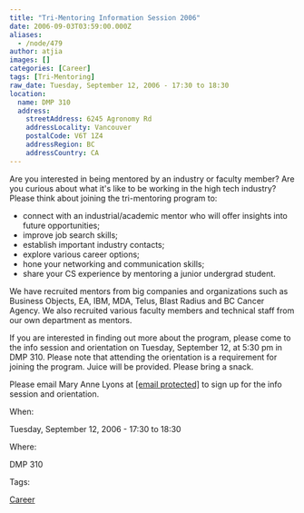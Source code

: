 ```yaml
---
title: "Tri-Mentoring Information Session 2006"
date: 2006-09-03T03:59:00.000Z
aliases:
  - /node/479
author: atjia
images: []
categories: [Career]
tags: [Tri-Mentoring]
raw_date: Tuesday, September 12, 2006 - 17:30 to 18:30
location:
  name: DMP 310
  address:
    streetAddress: 6245 Agronomy Rd
    addressLocality: Vancouver
    postalCode: V6T 1Z4
    addressRegion: BC
    addressCountry: CA
---
```


Are you interested in being mentored by an industry or faculty member? Are you curious about what it's like to be working in the high tech industry? Please think about joining the tri-mentoring program to:

*   connect with an industrial/academic mentor who will offer insights into future opportunities;
*   improve job search skills;
*   establish important industry contacts;
*   explore various career options;
*   hone your networking and communication skills;
*   share your CS experience by mentoring a junior undergrad student.

We have recruited mentors from big companies and organizations such as Business Objects, EA, IBM, MDA, Telus, Blast Radius and BC Cancer Agency. We also recruited various faculty members and technical staff from our own department as mentors.

If you are interested in finding out more about the program, please come to the info session and orientation on Tuesday, September 12, at 5:30 pm in DMP 310. Please note that attending the orientation is a requirement for joining the program. Juice will be provided. Please bring a snack.

Please email Mary Anne Lyons at [\[email protected\]](/cdn-cgi/l/email-protection#1e726771706d735e7d6d306b7c7d307d7f) to sign up for the info session and orientation.

When: 

Tuesday, September 12, 2006 - 17:30 to 18:30

Where: 

DMP 310

Tags: 

[Career](/career)
